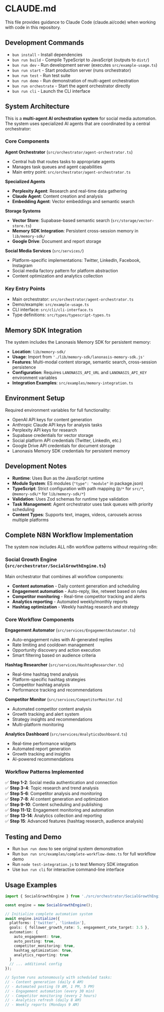 # CLAUDE.md

This file provides guidance to Claude Code (claude.ai/code) when working with code in this repository.

## Development Commands

- `bun install` - Install dependencies
- `bun run build` - Compile TypeScript to JavaScript (outputs to `dist/`)
- `bun run dev` - Run development server (executes `src/example-usage.ts`)
- `bun run start` - Start production server (runs orchestrator)
- `bun run test` - Run test suite
- `bun run demo` - Run demonstration of multi-agent orchestration
- `bun run orchestrate` - Start the agent orchestrator directly
- `bun run cli` - Launch the CLI interface

## System Architecture

This is a **multi-agent AI orchestration system** for social media automation. The system uses specialized AI agents that are coordinated by a central orchestrator:

### Core Components

**Agent Orchestrator** (`src/orchestrator/agent-orchestrator.ts`)
- Central hub that routes tasks to appropriate agents
- Manages task queues and agent capabilities
- Main entry point: `src/orchestrator/agent-orchestrator.ts`

**Specialized Agents**
- **Perplexity Agent**: Research and real-time data gathering
- **Claude Agent**: Content creation and analysis  
- **Embedding Agent**: Vector embeddings and semantic search

**Storage Systems**
- **Vector Store**: Supabase-based semantic search (`src/storage/vector-store.ts`)
- **Memory SDK Integration**: Persistent cross-session memory in `lib/memory-sdk/`
- **Google Drive**: Document and report storage

**Social Media Services** (`src/services/`)
- Platform-specific implementations: Twitter, LinkedIn, Facebook, Instagram
- Social media factory pattern for platform abstraction
- Content optimization and analytics collection

### Key Entry Points

- Main orchestrator: `src/orchestrator/agent-orchestrator.ts`
- Demo/example: `src/example-usage.ts` 
- CLI interface: `src/cli/cli-interface.ts`
- Type definitions: `src/types/typescript-types.ts`

## Memory SDK Integration

The system includes the Lanonasis Memory SDK for persistent memory:

- **Location**: `lib/memory-sdk/`
- **Usage**: Import from `'./lib/memory-sdk/lanonasis-memory-sdk.js'`
- **Features**: Multi-modal content storage, semantic search, cross-session persistence
- **Configuration**: Requires `LANONASIS_API_URL` and `LANONASIS_API_KEY` environment variables
- **Integration Examples**: `src/examples/memory-integration.ts`

## Environment Setup

Required environment variables for full functionality:
- OpenAI API keys for content generation
- Anthropic Claude API keys for analysis tasks
- Perplexity API keys for research
- Supabase credentials for vector storage
- Social platform API credentials (Twitter, LinkedIn, etc.)
- Google Drive API credentials for document storage
- Lanonasis Memory SDK credentials for persistent memory

## Development Notes

- **Runtime**: Uses Bun as the JavaScript runtime
- **Module System**: ES modules (`"type": "module"` in package.json)
- **TypeScript**: Strict configuration with path mapping (`@/*` for `src/*`, `@memory-sdk/*` for `lib/memory-sdk/*`)
- **Validation**: Uses Zod schemas for runtime type validation
- **Task Management**: Agent orchestrator uses task queues with priority scheduling
- **Content Types**: Supports text, images, videos, carousels across multiple platforms

## Complete N8N Workflow Implementation

The system now includes ALL n8n workflow patterns without requiring n8n:

### **Social Growth Engine** (`src/orchestrator/SocialGrowthEngine.ts`)
Main orchestrator that combines all workflow components:
- **Content automation** - Daily content generation and scheduling
- **Engagement automation** - Auto-reply, like, retweet based on rules
- **Competitor monitoring** - Real-time competitor tracking and alerts
- **Analytics reporting** - Automated weekly/monthly reports
- **Hashtag optimization** - Weekly hashtag research and strategy

### **Core Workflow Components**

**Engagement Automator** (`src/services/EngagementAutomator.ts`)
- Auto-engagement rules with AI-generated replies
- Rate limiting and cooldown management
- Opportunity discovery and action execution
- Smart filtering based on audience criteria

**Hashtag Researcher** (`src/services/HashtagResearcher.ts`) 
- Real-time hashtag trend analysis
- Platform-specific hashtag strategies
- Competitor hashtag analysis
- Performance tracking and recommendations

**Competitor Monitor** (`src/services/CompetitorMonitor.ts`)
- Automated competitor content analysis
- Growth tracking and alert system
- Strategy insights and recommendations  
- Multi-platform monitoring

**Analytics Dashboard** (`src/services/AnalyticsDashboard.ts`)
- Real-time performance widgets
- Automated report generation
- Growth tracking and insights
- AI-powered recommendations

### **Workflow Patterns Implemented**

✅ **Step 1-2**: Social media authentication and connection  
✅ **Step 3-4**: Topic research and trend analysis  
✅ **Step 5-6**: Competitor analysis and monitoring  
✅ **Step 7-8**: AI content generation and optimization  
✅ **Step 9-10**: Content scheduling and publishing  
✅ **Step 11-12**: Engagement monitoring and automation  
✅ **Step 13-14**: Analytics collection and reporting  
✅ **Step 15**: Advanced features (hashtag research, audience analysis)

## Testing and Demo

- Run `bun run demo` to see original system demonstration
- Run `bun run src/examples/complete-workflow-demo.ts` for full workflow demo
- Run `node test-integration.js` to test Memory SDK integration
- Use `bun run cli` for interactive command-line interface

## Usage Examples

```typescript
import { SocialGrowthEngine } from './src/orchestrator/SocialGrowthEngine';

const engine = new SocialGrowthEngine();

// Initialize complete automation system
await engine.initialize({
  platforms: ['twitter', 'linkedin'],
  goals: { follower_growth_rate: 5, engagement_rate_target: 3.5 },
  automation: {
    auto_engagement: true,
    auto_posting: true,
    competitor_monitoring: true,
    hashtag_optimization: true,
    analytics_reporting: true
  }
  // ... additional config
});

// System runs autonomously with scheduled tasks:
// - Content generation (daily 6 AM)
// - Automated posting (9 AM, 1 PM, 5 PM) 
// - Engagement automation (every 30 min)
// - Competitor monitoring (every 2 hours)
// - Analytics refresh (daily 8 AM)
// - Weekly reports (Mondays 9 AM)
```